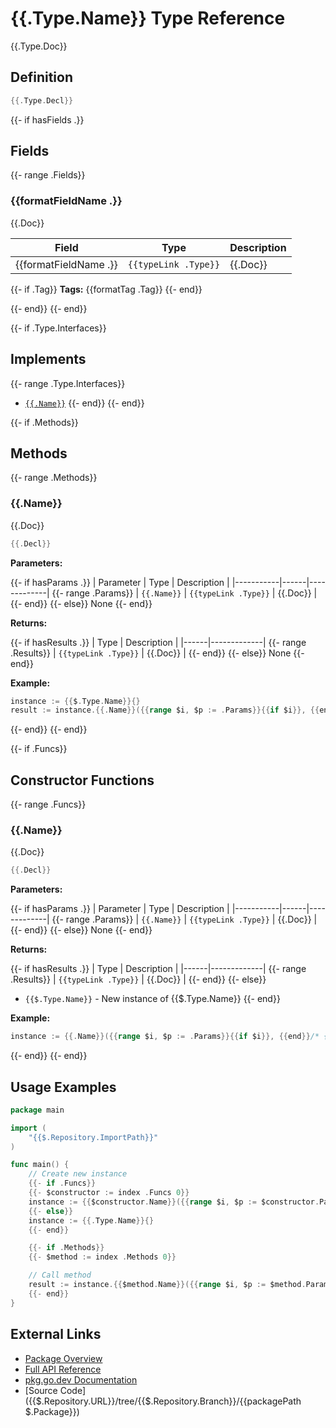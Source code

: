 # {{.Type.Name}} Type Reference

{{.Type.Doc}}

## Definition

```go
{{.Type.Decl}}
```

{{- if hasFields .}}

## Fields

{{- range .Fields}}

### {{formatFieldName .}}

{{.Doc}}

| Field                 | Type                 | Description |
| --------------------- | -------------------- | ----------- |
| {{formatFieldName .}} | `{{typeLink .Type}}` | {{.Doc}}    |

{{- if .Tag}}
**Tags:** {{formatTag .Tag}}
{{- end}}

{{- end}}
{{- end}}

{{- if .Type.Interfaces}}

## Implements

{{- range .Type.Interfaces}}

- [`{{.Name}}`]({{.Name}}.md)
  {{- end}}
  {{- end}}

{{- if .Methods}}

## Methods

{{- range .Methods}}

### {{.Name}}

{{.Doc}}

```go
{{.Decl}}
```

**Parameters:**

{{- if hasParams .}}
| Parameter | Type | Description |
|-----------|------|-------------|
{{- range .Params}}
| `{{.Name}}` | `{{typeLink .Type}}` | {{.Doc}} |
{{- end}}
{{- else}}
None
{{- end}}

**Returns:**

{{- if hasResults .}}
| Type | Description |
|------|-------------|
{{- range .Results}}
| `{{typeLink .Type}}` | {{.Doc}} |
{{- end}}
{{- else}}
None
{{- end}}

**Example:**

```go
instance := {{$.Type.Name}}{}
result := instance.{{.Name}}({{range $i, $p := .Params}}{{if $i}}, {{end}}{{$p.Name}}{{end}})
```

{{- end}}
{{- end}}

{{- if .Funcs}}

## Constructor Functions

{{- range .Funcs}}

### {{.Name}}

{{.Doc}}

```go
{{.Decl}}
```

**Parameters:**

{{- if hasParams .}}
| Parameter | Type | Description |
|-----------|------|-------------|
{{- range .Params}}
| `{{.Name}}` | `{{typeLink .Type}}` | {{.Doc}} |
{{- end}}
{{- else}}
None
{{- end}}

**Returns:**

{{- if hasResults .}}
| Type | Description |
|------|-------------|
{{- range .Results}}
| `{{typeLink .Type}}` | {{.Doc}} |
{{- end}}
{{- else}}

- `{{$.Type.Name}}` - New instance of {{$.Type.Name}}
  {{- end}}

**Example:**

```go
instance := {{.Name}}({{range $i, $p := .Params}}{{if $i}}, {{end}}/* {{$p.Name}} */{{end}})
```

{{- end}}
{{- end}}

## Usage Examples

```go
package main

import (
    "{{$.Repository.ImportPath}}"
)

func main() {
    // Create new instance
    {{- if .Funcs}}
    {{- $constructor := index .Funcs 0}}
    instance := {{$constructor.Name}}({{range $i, $p := $constructor.Params}}{{if $i}}, {{end}}/* {{$p.Name}} */{{end}})
    {{- else}}
    instance := {{.Type.Name}}{}
    {{- end}}

    {{- if .Methods}}
    {{- $method := index .Methods 0}}

    // Call method
    result := instance.{{$method.Name}}({{range $i, $p := $method.Params}}{{if $i}}, {{end}}/* {{$p.Name}} */{{end}})
    {{- end}}
}
```

## External Links

- [Package Overview](../packages/{{$.Package.Name}}.md)
- [Full API Reference]({{$.Package.Name}}.md)
- [pkg.go.dev Documentation](https://pkg.go.dev/{{$.Package.ImportPath}}#{{.Type.Name}})
- [Source Code]({{$.Repository.URL}}/tree/{{$.Repository.Branch}}/{{packagePath $.Package}})
